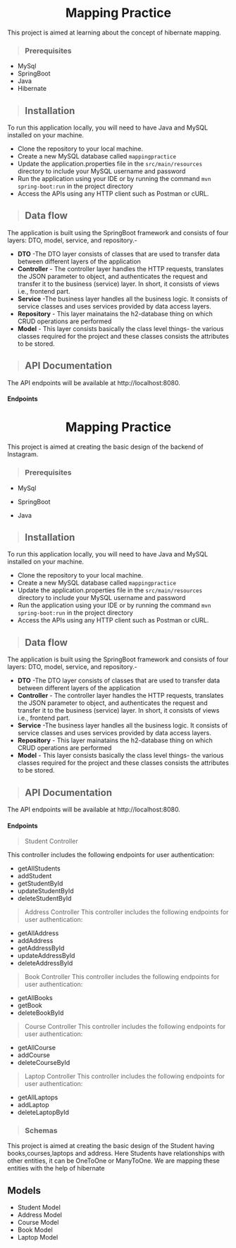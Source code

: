 <h1 align="center"> 
Mapping Practice</h1>
This project is aimed at learning about the concept of hibernate mapping.

>### Prerequisites
* MySql
* SpringBoot
* Java
* Hibernate

>## Installation

To run this application locally, you will need to have Java and MySQL installed on your machine.

* Clone the repository to your local machine.
* Create a new MySQL database called `mappingpractice`
* Update the application.properties file in the `src/main/resources` directory to include your MySQL username and password
* Run the application using your IDE or by running the command `mvn spring-boot:run` in the project directory
* Access the APIs using any HTTP client such as Postman or cURL.
>## Data flow
The application is built using the SpringBoot framework and consists of four layers: DTO, model, service, and repository.-

* **DTO** -The DTO layer consists of classes that are used to transfer data between different layers of the application
* **Controller** - The controller layer handles the HTTP requests, translates the JSON parameter to object, and authenticates the request and transfer it to the business (service) layer. In short, it consists of views i.e., frontend part.
* **Service** -The business layer handles all the business logic. It consists of service classes and uses services provided by data access layers.
* **Repository** - This layer mainatains the h2-database thing on which CRUD operations are performed
* **Model** - This layer consists basically the class level things- the various classes required for the project and these classes consists the attributes to be stored.

>## API Documentation
The API endpoints will be available at http://localhost:8080.

#### Endpoints
<h1 align="center"> 
Mapping Practice</h1>
This project is aimed at creating the basic design of the backend of Instagram. 

>### Prerequisites
* MySql
* SpringBoot

* Java

>## Installation

To run this application locally, you will need to have Java and MySQL installed on your machine.

* Clone the repository to your local machine.
* Create a new MySQL database called `mappingpractice`
* Update the application.properties file in the `src/main/resources` directory to include your MySQL username and password
* Run the application using your IDE or by running the command `mvn spring-boot:run` in the project directory
* Access the APIs using any HTTP client such as Postman or cURL.


>## Data flow
The application is built using the SpringBoot framework and consists of four layers: DTO, model, service, and repository.-

* **DTO** -The DTO layer consists of classes that are used to transfer data between different layers of the application
* **Controller** - The controller layer handles the HTTP requests, translates the JSON parameter to object, and authenticates the request and transfer it to the business (service) layer. In short, it consists of views i.e., frontend part.
* **Service** -The business layer handles all the business logic. It consists of service classes and uses services provided by data access layers.
* **Repository** - This layer mainatains the h2-database thing on which CRUD operations are performed
* **Model** - This layer consists basically the class level things- the various classes required for the project and these classes consists the attributes to be stored.

>## API Documentation
The API endpoints will be available at http://localhost:8080.

#### Endpoints
>Student Controller

This controller includes the following endpoints for user authentication:
   - getAllStudents
   - addStudent
   - getStudentById
   - updateStudentById
   - deleteStudentById

>Address Controller
   This controller includes the following endpoints for user authentication:
   - getAllAddress
   - addAddress
   - getAddressById
   - updateAddressById
   - deleteAddressById

>Book Controller
  This controller includes the following endpoints for user authentication:
   - getAllBooks
   - getBook
   - deleteBookById
  
>Course Controller
  This controller includes the following endpoints for user authentication:
  - getAllCourse
  - addCourse
  - deleteCourseById
>Laptop Controller
  This controller includes the following endpoints for user authentication:
  - getAllLaptops
  - addLaptop
  - deleteLaptopById

>### Schemas
This project is aimed at creating the basic design of the Student having books,courses,laptops and address. 
Here Students have relationships with other entities, it can be OneToOne or ManyToOne.
We are mapping these entities with the help of hibernate

## Models

* Student Model
* Address Model
* Course Model
* Book Model
* Laptop Model
